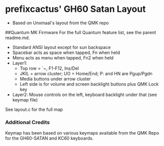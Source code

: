 prefixcactus' GH60 Satan Layout
=====================
* Based on Unxmaal's layout from the QMK repo

##Quantum MK Firmware
For the full Quantum feature list, see the parent readme.md.

* Standard ANSI layout except for sun backspace
* Spacebar acts as space when tapped, Fn when held
* Menu acts as menu when tapped, Fn2 when held
* Layer1:
  * Top row = `~, F1-F12, Ins/Del
  * JKIL = arrow cluster; UO = Home/End; P: and HN are Pgup/Pgdn
  * Media buttons under arrow cluster
  * Left side is for volume and screen backlight buttons plus QMK Lock key
* Layer2: Mouse controls on the left, keyboard backlight under that (see keymap file) 

See layout.c for the full map

### Additional Credits
Keymap has been based on various keymaps available from the QMK Repo for the GH60-SATAN and KC60 keyboards.
